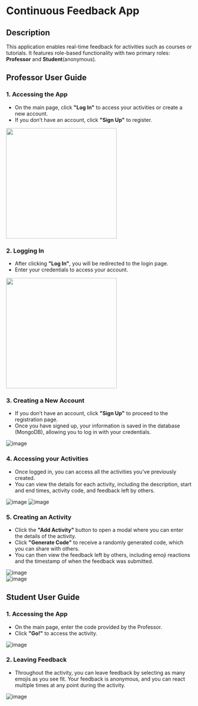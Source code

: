# Continuous Feedback App  

## Description  
This application enables real-time feedback for activities such as courses or tutorials. It features role-based functionality with two primary roles: **Professor** and **Student**(anonymous).  

## Professor User Guide  

### 1. Accessing the App  
- On the main page, click **"Log In"** to access your activities or create a new account.  
- If you don’t have an account, click **"Sign Up"** to register.  

<img src="https://github.com/user-attachments/assets/093b8b82-8469-49b4-9a9e-f8a2dd5d6a84" width="300" />

### 2. Logging In  
- After clicking **"Log In"**, you will be redirected to the login page.  
- Enter your credentials to access your account.  

<img src="https://github.com/user-attachments/assets/e1ff638b-e971-4153-bad7-7ede0d40ba4d" width="300" />

### 3. Creating a New Account  
- If you don’t have an account, click **"Sign Up"** to proceed to the registration page.
- Once you have signed up, your information is saved in the database (MongoDB), allowing you to log in with your credentials.

![image](https://github.com/user-attachments/assets/483ce185-7a88-4aa6-870d-2f71d3e70e9f)

### 4. Accessing your Activities  
- Once logged in, you can access all the activities you've previously created.
- You can view the details for each activity, including the description, start and end times, activity code, and feedback left by others.

![image](https://github.com/user-attachments/assets/055b80a8-36db-4939-a6f6-3a745c5eb844)
![image](https://github.com/user-attachments/assets/42d79414-c3b2-4b20-9399-c246c29447b3)

### 5. Creating an Activity  
- Click the **"Add Activity"** button to open a modal where you can enter the details of the activity.  
- Click **"Generate Code"** to receive a randomly generated code, which you can share with others.  
- You can then view the feedback left by others, including emoji reactions and the timestamp of when the feedback was submitted.  

![image](https://github.com/user-attachments/assets/932bf40d-7e1a-4c1d-a38f-9cb50416a701)  
![image](https://github.com/user-attachments/assets/9c4b796a-046c-48b3-b539-ca756d379821)

## Student User Guide  

### 1. Accessing the App  
- On the main page, enter the code provided by the Professor.  
- Click **"Go!"** to access the activity.  

![image](https://github.com/user-attachments/assets/789100b7-439a-40bb-98e3-6ee1f603ad31)

### 2. Leaving Feedback  
- Throughout the activity, you can leave feedback by selecting as many emojis as you see fit. Your feedback is anonymous, and you can react multiple times at any point during the activity.

![image](https://github.com/user-attachments/assets/11644c44-2b8d-43fa-b17f-2c7376efc357)
